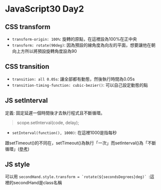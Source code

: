 # JavaScript30 Day2
## CSS transform
- `transform-origin: 100%`: 旋轉的原點，在這裡設為100%在正中央
- `transform: rotate(90deg)`: 因為預設的線角度為向左的平面，想要讓他在朝向上方所以將預設旋轉角度設為90
## CSS transition
- `transition: all 0.05s`: 讓全部都有動態，然後執行時間為0.05s
- `transition-timing-function: cubic-bezier()`: 可以自己設定動態的點
## JS setInterval
定義: 固定延遲一個時間後才去執行程式且不斷循環。

> scope.setInterval(code, delay);
- `setInterval(function(), 1000)`: 在這裡1000是指每秒

跟setTimeout()的不同在，setTimeout()為執行「一次」而setInterval()為「不斷循環」([參考](https://kuro.tw/posts/2019/02/23/%E8%AB%87%E8%AB%87-JavaScript-%E7%9A%84-setTimeout-%E8%88%87-setInterval/))

## JS style
可以用
``secondHand.style.transform = `rotate(${secondsDegrees}deg)` ``:這裡的secondHand是class名稱